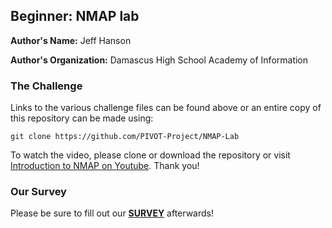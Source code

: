 ## Beginner: NMAP lab

**Author's Name:** Jeff Hanson

**Author's Organization:** Damascus High School Academy of Information

### The Challenge

Links to the various challenge files can be found above or an entire copy of this repository can be made using:

```git clone https://github.com/PIVOT-Project/NMAP-Lab```

To watch the video, please clone or download the repository or visit [Introduction to NMAP on Youtube](https://youtu.be/RQ0HjOJgMU4). Thank you!

### Our Survey

Please be sure to fill out our [**SURVEY**](https://www.surveymonkey.com/r/875Q9MD) afterwards!
